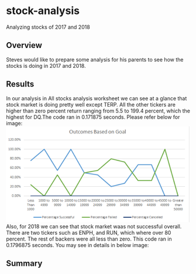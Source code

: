# stock-analysis
Analyzing stocks of 2017 and 2018

## Overview
Steves would like to prepare some analysis for his parents to see how the stocks is doing in 2017 and 2018.


## Results
In our analysis in All stocks analysis worksheet we can see at a glance that stock market is doing pretty well except TERP. All the other tickers are higher than zero percent return ranging from 5.5 to 199.4 percent, which the highest for DQ.The code ran in 0.171875 seconds. Please refer below for image:
![VBA_Challenge_2017](https://github.com/KANIKOLIJI/kickstarter-analysis/blob/main/resources/Outcomes_vs_Goals.png)
Also, for 2018 we can see that stock market waas not successful overall. There are two tickers such as ENPH, and RUN, which where over 80 percent. The rest of backers were all less than zero. This code ran in 0.1796875 seconds. You may see in details in below image:

## Summary
